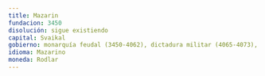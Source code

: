 ```yaml
---
title: Mazarin
fundacion: 3450
disolución: sigue existiendo
capital: Svaikal
gobierno: monarquía feudal (3450-4062), dictadura militar (4065-4073), gobierno títere (4073-4089)
idioma: Mazarino
moneda: Rodlar
---
```


